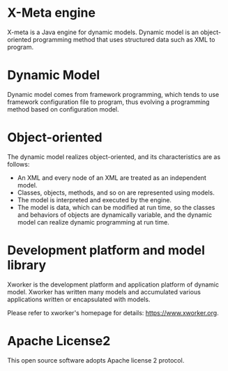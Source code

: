X-Meta engine
======
X-meta is a Java engine for dynamic models. Dynamic model is an object-oriented programming method that uses structured data such as XML to program.

Dynamic Model
======
Dynamic model comes from framework programming, which tends to use framework configuration file to program, thus evolving a programming method based on configuration model.

Object-oriented
======
The dynamic model realizes object-oriented, and its characteristics are as follows:
- An XML and every node of an XML are treated as an independent model.
- Classes, objects, methods, and so on are represented using models.
- The model is interpreted and executed by the engine.
- The model is data, which can be modified at run time, so the classes and behaviors of objects are dynamically variable, and the dynamic model can realize dynamic programming at run time.

Development platform and model library
======
Xworker is the development platform and application platform of dynamic model. Xworker has written many models and accumulated various applications written or encapsulated with models.

Please refer to xworker's homepage for details: https://www.xworker.org.

Apache License2
======
This open source software adopts Apache license 2 protocol.
